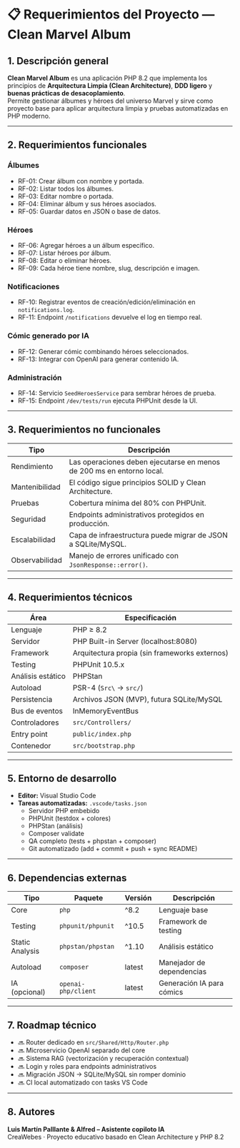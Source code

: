 # 📋 Requerimientos del Proyecto — Clean Marvel Album

## 1. Descripción general

**Clean Marvel Album** es una aplicación PHP 8.2 que implementa los principios de **Arquitectura Limpia (Clean Architecture)**, **DDD ligero** y **buenas prácticas de desacoplamiento**.  
Permite gestionar álbumes y héroes del universo Marvel y sirve como proyecto base para aplicar arquitectura limpia y pruebas automatizadas en PHP moderno.

---

## 2. Requerimientos funcionales

### Álbumes
- RF-01: Crear álbum con nombre y portada.
- RF-02: Listar todos los álbumes.
- RF-03: Editar nombre o portada.
- RF-04: Eliminar álbum y sus héroes asociados.
- RF-05: Guardar datos en JSON o base de datos.

### Héroes
- RF-06: Agregar héroes a un álbum específico.
- RF-07: Listar héroes por álbum.
- RF-08: Editar o eliminar héroes.
- RF-09: Cada héroe tiene nombre, slug, descripción e imagen.

### Notificaciones
- RF-10: Registrar eventos de creación/edición/eliminación en `notifications.log`.
- RF-11: Endpoint `/notifications` devuelve el log en tiempo real.

### Cómic generado por IA
- RF-12: Generar cómic combinando héroes seleccionados.
- RF-13: Integrar con OpenAI para generar contenido IA.

### Administración
- RF-14: Servicio `SeedHeroesService` para sembrar héroes de prueba.
- RF-15: Endpoint `/dev/tests/run` ejecuta PHPUnit desde la UI.

---

## 3. Requerimientos no funcionales

| Tipo | Descripción |
|------|--------------|
| Rendimiento | Las operaciones deben ejecutarse en menos de 200 ms en entorno local. |
| Mantenibilidad | El código sigue principios SOLID y Clean Architecture. |
| Pruebas | Cobertura mínima del 80% con PHPUnit. |
| Seguridad | Endpoints administrativos protegidos en producción. |
| Escalabilidad | Capa de infraestructura puede migrar de JSON a SQLite/MySQL. |
| Observabilidad | Manejo de errores unificado con `JsonResponse::error()`. |

---

## 4. Requerimientos técnicos

| Área | Especificación |
|------|----------------|
| Lenguaje | PHP ≥ 8.2 |
| Servidor | PHP Built-in Server (localhost:8080) |
| Framework | Arquitectura propia (sin frameworks externos) |
| Testing | PHPUnit 10.5.x |
| Análisis estático | PHPStan |
| Autoload | PSR-4 (`Src\` → `src/`) |
| Persistencia | Archivos JSON (MVP), futura SQLite/MySQL |
| Bus de eventos | InMemoryEventBus |
| Controladores | `src/Controllers/` |
| Entry point | `public/index.php` |
| Contenedor | `src/bootstrap.php` |

---

## 5. Entorno de desarrollo

- **Editor:** Visual Studio Code  
- **Tareas automatizadas:** `.vscode/tasks.json`
  - Servidor PHP embebido  
  - PHPUnit (testdox + colores)  
  - PHPStan (análisis)  
  - Composer validate  
  - QA completo (tests + phpstan + composer)  
  - Git automatizado (add + commit + push + sync README)

---

## 6. Dependencias externas

| Tipo | Paquete | Versión | Descripción |
|------|----------|----------|--------------|
| Core | `php` | ^8.2 | Lenguaje base |
| Testing | `phpunit/phpunit` | ^10.5 | Framework de testing |
| Static Analysis | `phpstan/phpstan` | ^1.10 | Análisis estático |
| Autoload | `composer` | latest | Manejador de dependencias |
| IA (opcional) | `openai-php/client` | latest | Generación IA para cómics |

---

## 7. Roadmap técnico

- 🔜 Router dedicado en `src/Shared/Http/Router.php`
- 🔜 Microservicio OpenAI separado del core
- 🔜 Sistema RAG (vectorización y recuperación contextual)
- 🔜 Login y roles para endpoints administrativos
- 🔜 Migración JSON → SQLite/MySQL sin romper dominio
- 🔜 CI local automatizado con tasks VS Code

---

## 8. Autores

**Luis Martín Palllante & Alfred – Asistente copiloto IA**  
CreaWebes · Proyecto educativo basado en Clean Architecture y PHP 8.2
